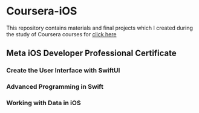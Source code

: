 # Coursera-iOS

This repository contains materials and final projects which I created during the study of Coursera courses for [click here](https://www.coursera.org/professional-certificates/meta-ios-developer)
## Meta iOS Developer Professional Certificate


### Create the User Interface with SwiftUI

### Advanced Programming in Swift

### Working with Data in iOS

